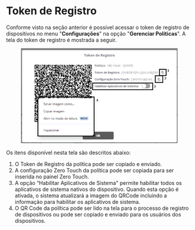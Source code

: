 # Token de Registro

Conforme visto na seção anterior é possível acessar o token de registro de dispositivos no menu "**Configurações**" na opção "**Gerenciar Políticas**". A tela do token de registro é mostrada a seguir.

<figure><img src="../../../.gitbook/assets/Captura de tela 2024-03-07 154602.png" alt=""><figcaption></figcaption></figure>

Os itens disponível nesta tela são descritos abaixo:&#x20;

1. O Token de Registro da política pode ser copiado e enviado.
2. A configuração Zero Touch da política pode ser copiada para ser inserida no painel Zero Touch.&#x20;
3. A opção “Habilitar Aplicativos de Sistema" permite habilitar todos os aplicativos de sistema nativos do dispositivo.  Quando esta opção é ativada, o sistema atualizará a imagem do QRCode incluindo a informação para habilitar os aplicativos de sistema.
4. O QR Code da política pode ser lido na tela para o processo de registro de dispositivos ou pode ser copiado e enviado para os usuários dos dispositivos.
